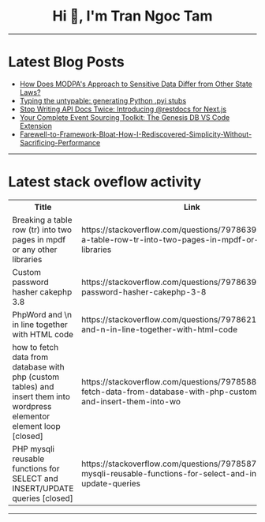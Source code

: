 <h1 align="center">Hi 👋, I'm Tran Ngoc Tam</h1>

---

# Latest Blog Posts 
<!-- BLOG-POST-LIST:START -->
- [How Does MODPA&#39;s Approach to Sensitive Data Differ from Other State Laws?](https://dev.to/mehwish_malik_4f29ff7fb04/how-does-modpas-approach-to-sensitive-data-differ-from-other-state-laws-35ej)
- [Typing the untypable: generating Python .pyi stubs](https://dev.to/art_vasilyev/typing-the-untypable-generating-python-pyi-stubs-23ci)
- [Stop Writing API Docs Twice: Introducing @restdocs for Next.js](https://dev.to/charlie_1bafbc034dd4d9b0d/stop-writing-api-docs-twice-introducing-restdocs-for-nextjs-270k)
- [Your Complete Event Sourcing Toolkit: The Genesis DB VS Code Extension](https://dev.to/patriceckhart/your-complete-event-sourcing-toolkit-the-genesis-db-vs-code-extension-36d2)
- [Farewell-to-Framework-Bloat-How-I-Rediscovered-Simplicity-Without-Sacrificing-Performance](https://dev.to/member_06022d8b/farewell-to-framework-bloat-how-i-rediscovered-simplicity-without-sacrificing-performance-ife)
<!-- BLOG-POST-LIST:END -->

---

# Latest stack oveflow activity
<table>
  <tr><th>Title</th><th>Link</th></tr>
  <!-- STACKOVERFLOW:START --><tr><td>Breaking a table row &lpar;tr&rpar; into two pages in mpdf or any other libraries</td><td>https://stackoverflow.com/questions/79786395/breaking-a-table-row-tr-into-two-pages-in-mpdf-or-any-other-libraries</td></tr><tr><td>Custom password hasher cakephp 3.8</td><td>https://stackoverflow.com/questions/79786392/custom-password-hasher-cakephp-3-8</td></tr><tr><td>PhpWord and \n in line together with HTML code</td><td>https://stackoverflow.com/questions/79786217/phpword-and-n-in-line-together-with-html-code</td></tr><tr><td>how to fetch data from database with php &lpar;custom tables&rpar; and insert them into wordpress elementor element loop [closed]</td><td>https://stackoverflow.com/questions/79785889/how-to-fetch-data-from-database-with-php-custom-tables-and-insert-them-into-wo</td></tr><tr><td>PHP mysqli reusable functions for SELECT and INSERT/UPDATE queries [closed]</td><td>https://stackoverflow.com/questions/79785872/php-mysqli-reusable-functions-for-select-and-insert-update-queries</td></tr><!-- STACKOVERFLOW:END -->
</table>

---


